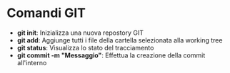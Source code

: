 # Comandi GIT

- **git init**: Inizializza una nuova repostory GIT
- **git add**: Aggiunge tutti i file della cartella selezionata alla working tree
- **git status**: Visualizza lo stato del tracciamento
- **git commit -m "Messaggio"**: Effettua la creazione della commit all'interno 
